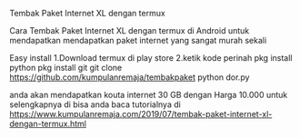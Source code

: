 Tembak Paket Internet XL dengan termux 

Cara Tembak Paket Internet XL dengan termux di Android untuk mendapatkan mendapatkan paket internet yang sangat murah sekali 

Easy install
1.Download termux di play store
2.ketik kode perinah
pkg install python
pkg install git
git clone https://github.com/kumpulanremaja/tembakpaket
python dor.py


anda akan mendapatkan kouta internet 30 GB dengan Harga 10.000
untuk selengkapnya di bisa anda baca tutorialnya di https://www.kumpulanremaja.com/2019/07/tembak-paket-internet-xl-dengan-termux.html
